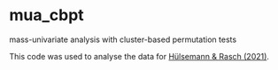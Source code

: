 # mua_cbpt
mass-univariate analysis with cluster-based permutation tests

This code was used to analyse the data for [Hülsemann & Rasch (2021)](https://onlinelibrary.wiley.com/doi/10.1111/psyp.13824).
